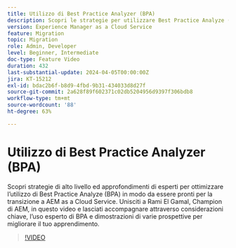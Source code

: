 ```yaml
---
title: Utilizzo di Best Practice Analyzer (BPA)
description: Scopri le strategie per utilizzare Best Practice Analyze (BPA) per prepararti alla transizione ad AEM as a Cloud Service.
version: Experience Manager as a Cloud Service
feature: Migration
topic: Migration
role: Admin, Developer
level: Beginner, Intermediate
doc-type: Feature Video
duration: 432
last-substantial-update: 2024-04-05T00:00:00Z
jira: KT-15212
exl-id: bdac2b6f-b8d9-4fbd-9b31-434033d8d27f
source-git-commit: 2a628f89f602371c02db5204956d9397f306bdb8
workflow-type: tm+mt
source-wordcount: '88'
ht-degree: 63%

---
```


# Utilizzo di Best Practice Analyzer (BPA)

Scopri strategie di alto livello ed approfondimenti di esperti per ottimizzare l’utilizzo di Best Practice Analyze (BPA) in modo da essere pronti per la transizione a AEM as a Cloud Service. Unisciti a Rami El Gamal, Champion di AEM, in questo video e lasciati accompagnare attraverso considerazioni chiave, l’uso esperto di BPA e dimostrazioni di varie prospettive per migliorare il tuo apprendimento.

>[!VIDEO](https://video.tv.adobe.com/v/3428022/?learn=on)
